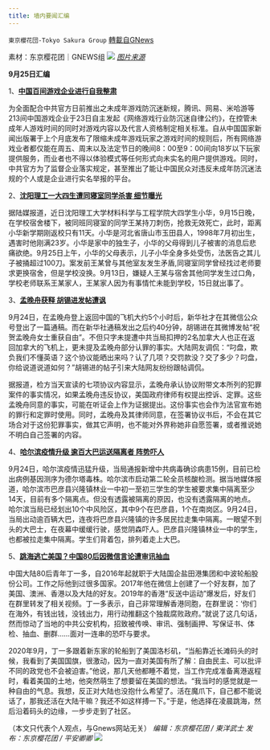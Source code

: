 ```yaml
---
title: 墙内要闻汇编
---
```

`東京櫻花団-Tokyo Sakura Group` [轉載自GNews](https://gnews.org/zh-hans/1553993/)

素材：东京樱花团｜GNEWS组
![](https://lh3.googleusercontent.com/_ULz2wugFZf9zor4xQaJftgqRIeKKbGnoYBmjyB37OOP_QZSpdENU5ASyIGtgeutKvpsfGpZRutNPwPh1XVI4jzGUPWilTPvPfSwBsYjwz2-NEoykJOSmZ9LVBu_FQZUNmIOSzdK=s0)
[*图片来源*](https://m1.aboluowang.com/uploadfile/2021/0925/20210925125754332.jpg)

**9月25日汇编**

1、[**中国百间游戏企业进行自我整肃**](https://www.aboluowang.com/2021/0925/1651460.html)

为全面配合中共官方日前推出之未成年游戏防沉迷新规，腾讯、网易、米哈游等213间中国游戏企业于23日自主发起《网络游戏行业防沉迷自律公约》，在控管未成年人游戏时间的同时对游戏内容以及代言人资格制定相关标准。自从中国国家新闻出版署于上个月底发布了限缩未成年游戏玩家之游戏时间的规则后，所有网络游戏业者都仅能在周五、周末以及法定节日的晚间8：00至9：00间向18岁以下玩家提供服务，而业者也不得以体验模式等任何形式向未实名的用户提供游戏。同时，中共官方为了监督企业落实规定，甚至推出了能让中国民众对违反未成年防沉迷法规的个人或是企业进行实名举报的平台。

2、[**沈阳理工一大四生遭同寝室同学杀害 细节曝光**](https://www.aboluowang.com/2021/0925/1651486.html)

据陆媒报道，近日沈阳理工大学材料科学与工程学院大四学生小华，9月15日晚，在学校宿舍楼下，被同班同寝室的同学王某持刀刺伤，抢救无效死亡，此时，距离小华新学期刚返校只有11天。小华是河北省唐山市玉田县人，1998年7月初出生，遇害时他刚满23岁。小华是家中的独生子，小华的父母得到儿子被害的消息后悲痛欲绝。9月25日上午，小华的父母表示，儿子小华全身多处受伤，法医告之其儿子被捅超过100刀。案发前王某曾与其他室友发生矛盾,同寝室同学曾经找过老师要求更换宿舍，但是学校没换。9月13日，嫌疑人王某与宿舍其他同学发生过口角，学校老师联系王某家人，王某家人因为有事情忙未能到学校，15日就出事了。

3、[**孟晚舟获释 胡锡进发帖遭讽**](https://www.aboluowang.com/2021/0925/1651484.html)

9月24日，在孟晚舟登上返回中国的飞机大约5个小时后，新华社才在其微信公众号登出了一篇通稿。而在新华社通稿发出之后约40分钟，胡锡进在其微博发帖“祝贺孟晚舟女士重获自由”。不但只字未提遭中共当局扣押的2名加拿大人也正在返回加拿大的飞机上，更未提及孟晚舟部分认罪的事实。大陆网友调侃：“叼盘，欺负我们不懂英语？这个协议能晒出来吗？认了几项？交罚款没？交了多少？叼盘，你给说道说道如何？”胡锡进的帖子引来大陆网友纷纷跟帖调侃。

据报道，检方当天宣读的七项协议内容显示，孟晚舟承认协议附带文本所列的犯罪案件的事实情况，如果孟晚舟违反协议，美国政府律师有权提出控诉、定罪。这些孟晚舟同意的事实，可能在听证会上作为证据提出。这份事实也会作为法官宣布她的罪行和定罪时使用。同时，孟晚舟及其律师同意，在签署协议书后，不会在其它场合对于这份犯罪事实，做其它声明，也不能对外界称她非自愿签署，或者推说她不明白自己签署的内容。

4、[**哈尔滨疫情升级 逾百大巴运送隔离者 阵势吓人**](https://www.aboluowang.com/2021/0925/1651281.html)

9月24日，哈尔滨疫情迅猛升级，当局通报新增中共病毒确诊病患15例，目前已检出病例基因测序为德尔塔毒株。哈尔滨市启动第二轮全员核酸检测。据当地媒体报道，哈尔滨市巴彦县兴隆镇林业一中初一至初三学生的学生被要求集中隔离至少14天，目前有多个隔离点。但没有透露被隔离的原因，也没有透露隔离的地点。哈尔滨当局已经划出10个中风险区，其中9个在巴彦县，1个在南岗区。9月24日，当局出动逾百辆大巴，连夜将巴彦县兴隆镇的许多居民拉走集中隔离。一眼望不到头的大巴士，在夜幕中缓缓行驶，感觉阴森吓人。巴彦县兴隆镇林业一中的学生，也都被拉走集中隔离。学生们背着包，排列着走上大巴。

5、[**跳海逃亡美国？中国80后因微信言论遭审讯抽血**](https://www.aboluowang.com/2021/0925/1651412.html)

中国大陆80后青年丁一多，自2016年起就职于大陆国企盐田港集团和中波轮船股份公司。工作之际他到过很多国家。2017年他在微信上创建了一个好友群，加了美国、澳洲、香港以及大陆的好友。2019年的香港“反送中运动”爆发后，好友们在群里转发了相关视频。丁一多表示，自己非常理解香港同胞，在群里说：‘你们在海外，有钱出钱，没钱出力，用行动推翻这个独裁腐败政府。”就说了这几句话，然而惊动了当地的中共公安机构，招致被传唤、审讯、强制画押、写保证书、体检、抽血、删群……面对一连串的恐吓与要求。

2020年9月，丁一多跟着新东家的轮船到了美国洛杉矶，“当船靠近长滩码头的时候，我看到了美国国旗，很激动，因为一直对美国有所了解：自由民主、可以批评不同的政党也不会被迫害。”他说，那几天他都睡不着觉，当工作完成准备离港返程时，看着美国的土地，他突然萌生了想要留在美国的想法。“我当时的感觉就是一种自由的气息。我想，反正对大陆也没抱什么希望了。活在魔爪下，自己都不能说话了，那我还活在大陆干嘛？我还不如这样搏一下。”于是，他选择在凌晨跳海，然后沿着码头的边缘，一步步走到了社区。

（本文只代表个人观点，与Gnews网站无关）
*编辑：东京樱花团 / 東洋武士*
*发布：东京樱花团 / 平安卿卿*
![](https://assets.gnews.org/wp-content/uploads/2021/09/image0-1-18.jpg)
